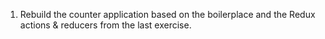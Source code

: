 1. Rebuild the counter application based on the boilerplace and the Redux actions & reducers from the last exercise.
